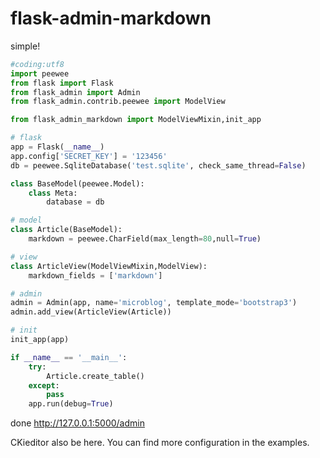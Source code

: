 flask-admin-markdown
====================
simple!



```python
#coding:utf8
import peewee
from flask import Flask
from flask_admin import Admin
from flask_admin.contrib.peewee import ModelView

from flask_admin_markdown import ModelViewMixin,init_app

# flask
app = Flask(__name__)
app.config['SECRET_KEY'] = '123456'
db = peewee.SqliteDatabase('test.sqlite', check_same_thread=False)

class BaseModel(peewee.Model):
	class Meta:
		database = db

# model
class Article(BaseModel):
	markdown = peewee.CharField(max_length=80,null=True)

# view
class ArticleView(ModelViewMixin,ModelView):
	markdown_fields = ['markdown']

# admin
admin = Admin(app, name='microblog', template_mode='bootstrap3')
admin.add_view(ArticleView(Article))

# init
init_app(app)

if __name__ == '__main__':
	try:
		Article.create_table()
	except:
		pass
	app.run(debug=True)
```

done http://127.0.0.1:5000/admin

CKieditor also be here.
You can find more configuration in the examples.